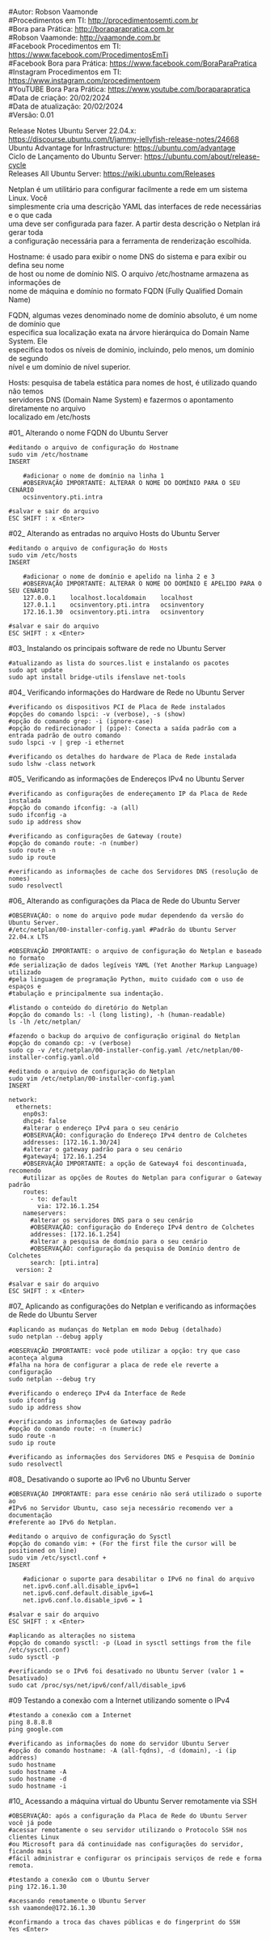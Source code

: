 #Autor: Robson Vaamonde<br>
#Procedimentos em TI: http://procedimentosemti.com.br<br>
#Bora para Prática: http://boraparapratica.com.br<br>
#Robson Vaamonde: http://vaamonde.com.br<br>
#Facebook Procedimentos em TI: https://www.facebook.com/ProcedimentosEmTi<br>
#Facebook Bora para Prática: https://www.facebook.com/BoraParaPratica<br>
#Instagram Procedimentos em TI: https://www.instagram.com/procedimentoem<br>
#YouTUBE Bora Para Prática: https://www.youtube.com/boraparapratica<br>
#Data de criação: 20/02/2024<br>
#Data de atualização: 20/02/2024<br>
#Versão: 0.01<br>

Release Notes Ubuntu Server 22.04.x: https://discourse.ubuntu.com/t/jammy-jellyfish-release-notes/24668<br>
Ubuntu Advantage for Infrastructure: https://ubuntu.com/advantage<br>
Ciclo de Lançamento do Ubuntu Server: https://ubuntu.com/about/release-cycle<br>
Releases All Ubuntu Server: https://wiki.ubuntu.com/Releases

Netplan é um utilitário para configurar facilmente a rede em um sistema Linux. Você<br>
simplesmente cria uma descrição YAML das interfaces de rede necessárias e o que cada<br> 
uma deve ser configurada para fazer. A partir desta descrição o Netplan irá gerar toda<br> 
a configuração necessária para a ferramenta de renderização escolhida.

Hostname: é usado para exibir o nome DNS do sistema e para exibir ou defina seu nome<br> 
de host ou nome de domínio NIS. O arquivo /etc/hostname armazena as informações de<br> 
nome de máquina e domínio no formato FQDN (Fully Qualified Domain Name)

FQDN, algumas vezes denominado nome de domínio absoluto, é um nome de domínio que<br> 
especifica sua localização exata na árvore hierárquica do Domain Name System. Ele<br> 
especifica todos os níveis de domínio, incluindo, pelo menos, um domínio de segundo<br> 
nível e um domínio de nível superior.

Hosts: pesquisa de tabela estática para nomes de host, é utilizado quando não temos<br> 
servidores DNS (Domain Name System) e fazermos o apontamento diretamente no arquivo<br> 
localizado em /etc/hosts

#01_ Alterando o nome FQDN do Ubuntu Server<br>

	#editando o arquivo de configuração do Hostname
	sudo vim /etc/hostname
	INSERT
		
		#adicionar o nome de domínio na linha 1
		#OBSERVAÇÃO IMPORTANTE: ALTERAR O NOME DO DOMÍNIO PARA O SEU CENÁRIO
		ocsinventory.pti.intra
	
	#salvar e sair do arquivo
	ESC SHIFT : x <Enter>

#02_ Alterando as entradas no arquivo Hosts do Ubuntu Server<br>

	#editando o arquivo de configuração do Hosts
	sudo vim /etc/hosts
	INSERT
		
		#adicionar o nome de domínio e apelido na linha 2 e 3
		#OBSERVAÇÃO IMPORTANTE: ALTERAR O NOME DO DOMÍNIO E APELIDO PARA O SEU CENÁRIO
		127.0.0.1    localhost.localdomain    localhost
		127.0.1.1    ocsinventory.pti.intra   ocsinventory
		172.16.1.30  ocsinventory.pti.intra   ocsinventory
	
	#salvar e sair do arquivo
	ESC SHIFT : x <Enter>

#03_ Instalando os principais software de rede no Ubuntu Server<br>

	#atualizando as lista do sources.list e instalando os pacotes
	sudo apt update
	sudo apt install bridge-utils ifenslave net-tools

#04_ Verificando informações do Hardware de Rede no Ubuntu Server<br>

	#verificando os dispositivos PCI de Placa de Rede instalados
	#opções do comando lspci: -v (verbose), -s (show)
	#opção do comando grep: -i (ignore-case)
	#opção do redirecionador | (pipe): Conecta a saída padrão com a entrada padrão de outro comando
	sudo lspci -v | grep -i ethernet

	#verificando os detalhes do hardware de Placa de Rede instalada
	sudo lshw -class network

#05_ Verificando as informações de Endereços IPv4 no Ubuntu Server<br>

	#verificando as configurações de endereçamento IP da Placa de Rede instalada
	#opção do comando ifconfig: -a (all)
	sudo ifconfig -a
	sudo ip address show
	
	#verificando as configurações de Gateway (route)
	#opção do comando route: -n (number)
	sudo route -n
	sudo ip route
	
	#verificando as informações de cache dos Servidores DNS (resolução de nomes)
	sudo resolvectl

#06_ Alterando as configurações da Placa de Rede do Ubuntu Server<br>

	#OBSERVAÇÃO: o nome do arquivo pode mudar dependendo da versão do Ubuntu Server.
	#/etc/netplan/00-installer-config.yaml #Padrão do Ubuntu Server 22.04.x LTS
	
	#OBSERVAÇÃO IMPORTANTE: o arquivo de configuração do Netplan e baseado no formato 
	#de serialização de dados legíveis YAML (Yet Another Markup Language) utilizado 
	#pela linguagem de programação Python, muito cuidado com o uso de espaços e 
	#tabulação e principalmente sua indentação.

	#listando o conteúdo do diretório do Netplan
	#opção do comando ls: -l (long listing), -h (human-readable)
	ls -lh /etc/netplan/

	#fazendo o backup do arquivo de configuração original do Netplan
	#opção do comando cp: -v (verbose)
	sudo cp -v /etc/netplan/00-installer-config.yaml /etc/netplan/00-installer-config.yaml.old

	#editando o arquivo de configuração do Netplan
	sudo vim /etc/netplan/00-installer-config.yaml
	INSERT

    network:
      ethernets:
        enp0s3:
        dhcp4: false
        #alterar o endereço IPv4 para o seu cenário
        #OBSERVAÇÃO: configuração do Endereço IPv4 dentro de Colchetes
        addresses: [172.16.1.30/24]
        #alterar o gateway padrão para o seu cenário
        #gateway4: 172.16.1.254
        #OBSERVAÇÃO IMPORTANTE: a opção de Gateway4 foi descontinuada, recomendo
        #utilizar as opções de Routes do Netplan para configurar o Gateway padrão
        routes:
          - to: default
            via: 172.16.1.254
        nameservers:
          #alterar os servidores DNS para o seu cenário
          #OBSERVAÇÃO: configuração do Endereço IPv4 dentro de Colchetes
          addresses: [172.16.1.254]
          #alterar a pesquisa de domínio para o seu cenário
          #OBSERVAÇÃO: configuração da pesquisa de Domínio dentro de Colchetes
          search: [pti.intra]
      version: 2

	#salvar e sair do arquivo
	ESC SHIFT : x <Enter>

#07_ Aplicando as configurações do Netplan e verificando as informações de Rede do Ubuntu Server<br>

	#aplicando as mudanças do Netplan em modo Debug (detalhado)
	sudo netplan --debug apply

	#OBSERVAÇÃO IMPORTANTE: você pode utilizar a opção: try que caso aconteça alguma
	#falha na hora de configurar a placa de rede ele reverte a configuração
	sudo netplan --debug try

	#verificando o endereço IPv4 da Interface de Rede
	sudo ifconfig
	sudo ip address show

	#verificando as informações de Gateway padrão
	#opção do comando route: -n (numeric)
	sudo route -n
	sudo ip route

	#verificando as informações dos Servidores DNS e Pesquisa de Domínio
	sudo resolvectl

#08_ Desativando o suporte ao IPv6 no Ubuntu Server<br>

	#OBSERVAÇÃO IMPORTANTE: para esse cenário não será utilizado o suporte ao
	#IPv6 no Servidor Ubuntu, caso seja necessário recomendo ver a documentação
	#referente ao IPv6 do Netplan.

	#editando o arquivo de configuração do Sysctl
	#opção do comando vim: + (For the first file the cursor will be positioned on line)
	sudo vim /etc/sysctl.conf +
	INSERT

		#adicionar o suporte para desabilitar o IPv6 no final do arquivo
		net.ipv6.conf.all.disable_ipv6=1
		net.ipv6.conf.default.disable_ipv6=1
		net.ipv6.conf.lo.disable_ipv6 = 1

	#salvar e sair do arquivo
	ESC SHIFT : x <Enter>

	#aplicando as alterações no sistema
	#opção do comando sysctl: -p (Load in sysctl settings from the file /etc/sysctl.conf)
	sudo sysctl -p

	#verificando se o IPv6 foi desativado no Ubuntu Server (valor 1 = Desativado)
	sudo cat /proc/sys/net/ipv6/conf/all/disable_ipv6

#09 Testando a conexão com a Internet utilizando somente o IPv4<br>

	#testando a conexão com a Internet
	ping 8.8.8.8
	ping google.com

	#verificando as informações do nome do servidor Ubuntu Server
	#opção do comando hostname: -A (all-fqdns), -d (domain), -i (ip address)
	sudo hostname
	sudo hostname -A
	sudo hostname -d
	sudo hostname -i

#10_ Acessando a máquina virtual do Ubuntu Server remotamente via SSH<br>

	#OBSERVAÇÃO: após a configuração da Placa de Rede do Ubuntu Server você já pode
	#acessar remotamente o seu servidor utilizando o Protocolo SSH nos clientes Linux
	#ou Microsoft para dá continuidade nas configurações do servidor, ficando mais
	#fácil administrar e configurar os principais serviços de rede e forma remota.

	#testando a conexão com o Ubuntu Server
	ping 172.16.1.30

	#acessando remotamente o Ubuntu Server
	ssh vaamonde@172.16.1.30

	#confirmando a troca das chaves públicas e do fingerprint do SSH
	Yes <Enter>